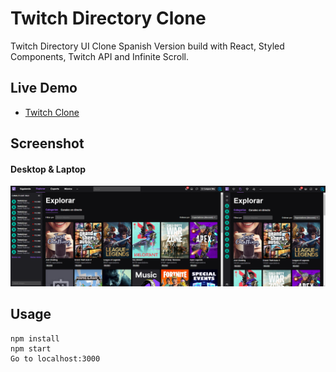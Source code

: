 # Twitch Directory Clone

Twitch Directory UI Clone Spanish Version build with React, Styled Components, Twitch API and Infinite Scroll.

## Live Demo

- [Twitch Clone](https://twitch-directory-clone.vercel.app)

## Screenshot

#### Desktop & Laptop

![twitch](twitch.png)

## Usage

```
npm install
npm start
Go to localhost:3000
```
